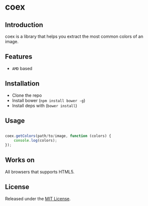 coex
====

## Introduction

coex is a library that helps you extract the most common colors of an image.

## Features

* `AMD` based

## Installation

* Clone the repo
* Install bower (`npm install bower -g`)
* Install deps with (`bower install`)

## Usage

```js

coex.getColors(path/to/image, function (colors) {
    console.log(colors);
});

```
## Works on ##

All browsers that supports HTML5.

## License ##

Released under the [MIT License](http://www.opensource.org/licenses/mit-license.php).
